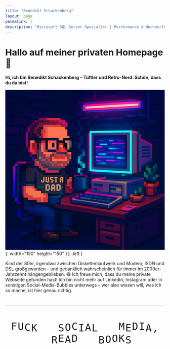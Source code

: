 ```yaml
---
title: "Benedikt Schackenberg"
layout: page
permalink: /
description: "Microsoft SQL Server Spezialist | Performance & Hochverfügbarkeit | Azure & Cloud Architekturen"
---
```


# Hallo auf meiner privaten Homepage 👋

**Hi, ich bin Benedikt Schackenberg – Tüftler und Retro-Nerd. Schön, dass du da bist!**  

![Desktop View](/assets/img/pixeldad2.png){: width="150" height="150" }{: .left }

  Kind der 80er, irgendwo zwischen Diskettenlaufwerk und Modem, ISDN und DSL großgeworden – und gedanklich wahrscheinlich für immer im 2000er-Jahrzehnt hängengeblieben. 😄 Ich freue mich, dass du meine private Webseite gefunden hast!
  Ich bin nicht mehr auf LinkedIn, Instagram oder in sonstigen Social-Media-Bubbles unterwegs – wer also wissen will, was ich so mache, ist hier genau richtig.



<hr style="margin-top:40px;opacity:0.3;">

<div style="text-align:center;margin-top:50px;">
  <style>
    .funny-text {
      font-family: 'VT323', monospace;
      font-size: 2rem;
      display: inline-block;
      animation: hueRotate 6s infinite linear;
      letter-spacing: 2px;
    }

    @keyframes hueRotate {
      0% { filter: hue-rotate(0deg); }
      100% { filter: hue-rotate(360deg); }
    }

    .funny-text span {
      display: inline-block;
      animation: bounce 1.8s infinite ease-in-out;
    }

    @keyframes bounce {
      0%, 100% { transform: translateY(0); }
      50% { transform: translateY(-8px); }
    }

    /* zeitversetzte Sprungbewegung */
    .funny-text span:nth-child(3n) { animation-delay: 0.2s; }
    .funny-text span:nth-child(4n) { animation-delay: 0.4s; }
    .funny-text span:nth-child(5n) { animation-delay: 0.6s; }
  </style>

  <div class="funny-text">
    <span>F</span><span>U</span><span>C</span><span>K</span>
    &nbsp;
    <span>S</span><span>O</span><span>C</span><span>I</span><span>A</span><span>L</span>
    &nbsp;
    <span>M</span><span>E</span><span>D</span><span>I</span><span>A</span>,
    &nbsp;
    <span>R</span><span>E</span><span>A</span><span>D</span>
    &nbsp;
    <span>B</span><span>O</span><span>O</span><span>K</span><span>S</span>
  </div>
</div>
